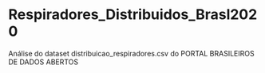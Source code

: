 # Respiradores_Distribuidos_Brasl2020
Análise do dataset distribuicao_respiradores.csv do PORTAL BRASILEIROS DE DADOS ABERTOS
